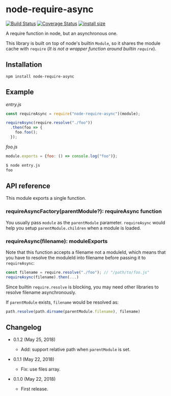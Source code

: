 node-require-async
==================

[![Build Status](https://travis-ci.org/eight04/node-require-async.svg?branch=master)](https://travis-ci.org/eight04/node-require-async)
[![Coverage Status](https://coveralls.io/repos/github/eight04/node-require-async/badge.svg?branch=master)](https://coveralls.io/github/eight04/node-require-async?branch=master)
[![install size](https://packagephobia.now.sh/badge?p=node-require-async)](https://packagephobia.now.sh/result?p=node-require-async)

A require function in node, but an asynchronous one.

This library is built on top of node's builtin `Module`, so it shares the module cache with `require` (*It is not a wrapper function around builtin `require`*).

Installation
------------

```
npm install node-require-async
```

Example
-------
*entry.js*
```js
const requireAsync = require("node-require-async")(module);

requireAsync(require.resolve("./foo"))
  .then(foo => {
    foo.foo();
  });
```

*foo.js*
```js
module.exports = {foo: () => console.log("foo")};
```

```sh
$ node entry.js
foo
```

API reference
-------------

This module exports a single function.

### requireAsyncFactory(parentModule?): requireAsync function

You usually pass `module` as the `parentModule` parameter. `requireAsync` would help you setup `parentModule.children` when a module is loaded.

### requireAsync(filename): moduleExports

Note that this function accepts a filename not a moduleId, which means that you have to resolve the moduleId into filename before passing it to `requireAsync`:

```js
const filename = require.resolve("./foo"); // "/path/to/foo.js"
requireAsync(filename).then(...)
```

Since builtin `require.resolve` is blocking, you may need other libraries to resolve filename asynchronously.

If `parentModule` exists, `filename` would be resolved as:

```js
path.resolve(path.dirname(parentModule.filename), filename)
```

Changelog
---------

* 0.1.2 (May 25, 2018)

  - Add: support relative path when `parentModule` is set.

* 0.1.1 (May 22, 2018)

  - Fix: use files array.

* 0.1.0 (May 22, 2018)

  - First release.
